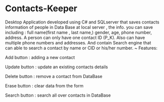 # Contacts-Keeper

Desktop Application developed using C# and SQLserver that saves contacts information of people in Data Base at local server , the info. you can save including :
full name(first name , last name,) gender, age, phone number, address. 
A person can only have one contact ID (P_K). 
Also can have multiple phone numbers and addresses. 
And contain Search engine that can able to search a contact by name or  CID or his/her number.
~ Features: 

Add button : adding a new contact 

Update button : update an existing contacts details 

Delete button : remove a contact from DataBase 

Erase button  : clear data from the form  

Search button : search all over contacts in DataBase

